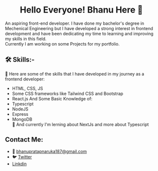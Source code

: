    <h1 align = "center" >Hello Everyone! Bhanu Here 👋 </h1> 
   
   
   An aspiring front-end developer. I have done my bachelor's degree in Mechenical Engineering but I have developed a strong interest in frontend development and have     been dedicating my time to learning and improving my skills in this field.  
   Currently I am working on some Projects for my portfolio.  
   
   ## 🛠️ Skills:-  
   
   🔭 Here are some of the skills that I have developed in my journey as a frontend developer:
   * HTML, CSS, JS  
   * Some CSS frameworks like Tailwind CSS and Bootstrap  
   * React.js
   And Some Basic Knowledge of:
   * Typescript
   * NodeJS
   * Express
   * MongoDB  
    🌱 And currently I'm lerning about NextJs and more about Typescript
   
   ## Contact Me: 
  * 📧 bhanupratapnaruka187@gmail.com
  * 🐦 [Twitter](https://twitter.com/bhanuPr187)
  * [Linkdin](https://www.linkedin.com/in/bhanu-pratap-singh-49953a209/)



<!--
**BhanuPratap-Singh-Naruka/BhanuPratap-Singh-Naruka** is a ✨ _special_ ✨ repository because its `README.md` (this file) appears on your GitHub profile.

Here are some ideas to get you started:

- 🔭 I’m currently working on ...
- 🌱 I’m currently learning ...
- 👯 I’m looking to collaborate on ...
- 🤔 I’m looking for help with ...
- 💬 Ask me about ...
- 📫 How to reach me: ...
- 😄 Pronouns: ...
- ⚡ Fun fact: ...
-->
